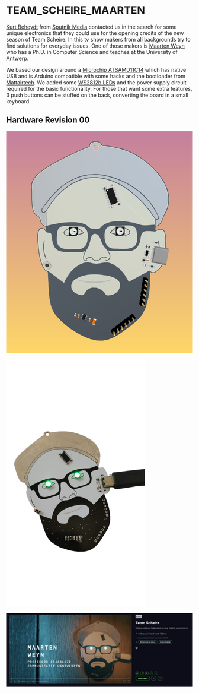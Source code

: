 # TEAM_SCHEIRE_MAARTEN

[Kurt Beheydt](https://twitter.com/kurtbeheydt) from [Sputnik Media](http://www.sputnikmedia.be/) contacted us in the search for some unique electronics that they could use for the opening credits of the new season of Team Scheire. In this tv show makers from all backgrounds try to find solutions for everyday issues. One of those makers is [Maarten Weyn](https://www.uantwerpen.be/en/staff/maarten-weyn/) who has a Ph.D. in Computer Science and teaches at the University of Antwerp. 

We based our design around a [Microchip ATSAMD11C14](https://www.microchip.com/wwwproducts/en/ATSAMD11C14) which has native USB and is Arduino compatible with some hacks and the bootloader from [Mattairtech](https://github.com/mattairtech/ArduinoCore-samd). We added some [WS2812b LEDs](http://www.world-semi.com/) and the power supply circuit required for the basic functionality. For those that want some extra features, 3 push buttons can be stuffed on the back, converting the board in a small keyboard.

## Hardware Revision 00

![3D render of TEAM_SCHEIRE_MAARTEN](https://github.com/phyx-be/TEAM_SCHEIRE_MAARTEN/blob/master/Team_Scheire_Maarten_00/3D_VIEW_TOP_COLOR.PNG?raw=true)

![Photo of TEAM_SCHEIRE_MAARTEN](https://github.com/phyx-be/TEAM_SCHEIRE_MAARTEN/blob/master/Team_Scheire_Maarten_00/TEAM_SCHEIRE_MAARTEN_PHOTO.PNG?raw=true)

![Screengrab of the opening credits](https://github.com/phyx-be/TEAM_SCHEIRE_MAARTEN/blob/master/Team_Scheire_Maarten_00/VRTNU.JPG?raw=true)